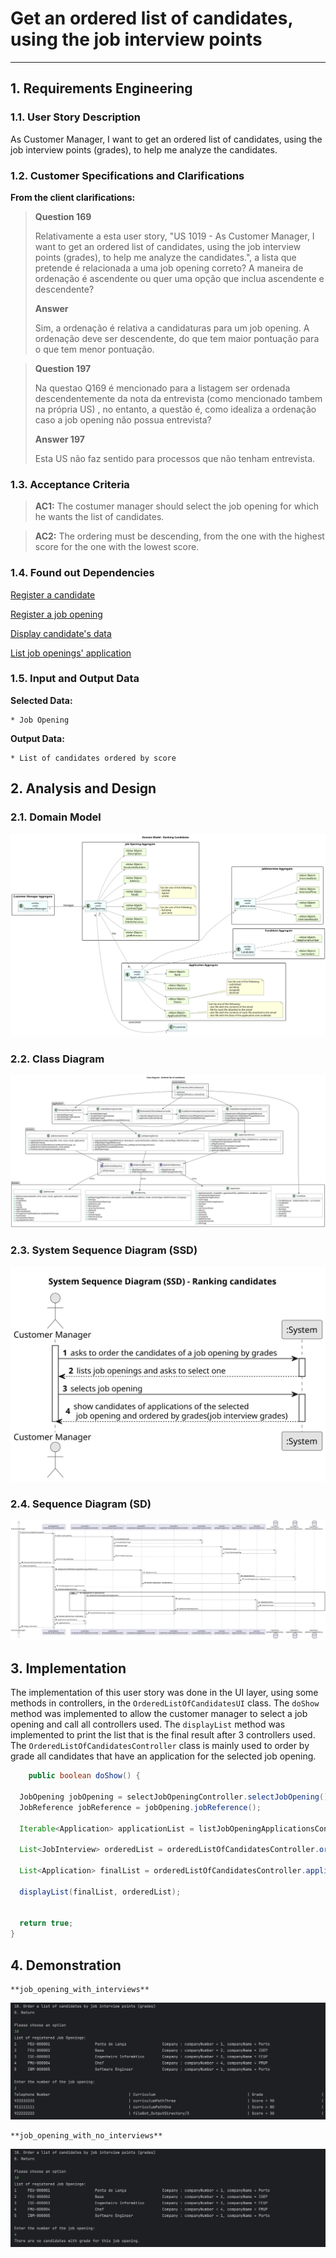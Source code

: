 # Get an ordered list of candidates, using the job interview points

--------

## 1. Requirements Engineering

### 1.1. User Story Description

As Customer Manager, I want to get an ordered list of candidates, using the job interview points (grades), to help me analyze the candidates.

### 1.2. Customer Specifications and Clarifications

**From the client clarifications:**

> **Question 169** 
> 
> Relativamente a esta user story, "US 1019 - As Customer Manager, I want to get an ordered list of 
> candidates, using the job interview points (grades), to help me analyze the candidates.", a lista que pretende é 
> relacionada a uma job opening correto? A maneira de ordenação é ascendente ou quer uma opção que inclua ascendente e descendente?
>
> **Answer**
> 
> Sim, a ordenação é relativa a candidaturas para um job opening. A ordenação deve ser descendente, do que tem maior pontuação 
> para o que tem menor pontuação.


> **Question 197**
> 
> Na questao Q169 é mencionado para a listagem ser ordenada descendentemente da nota da entrevista (como mencionado tambem na própria US)
> , no entanto, a questão é, como idealiza a ordenação caso a job opening não possua entrevista?
> 
> **Answer 197**
> 
> Esta US não faz sentido para processos que não tenham entrevista.

### 1.3. Acceptance Criteria

> **AC1:**
> The costumer manager should select the job opening for which he wants the list of candidates.

> **AC2:**
> The ordering must be descending, from the one with the highest score for the one with the lowest score.


### 1.4. Found out Dependencies

[Register a candidate](..%2F..%2FSprintB%2Fregister-a-candidate)

[Register a job opening](..%2F..%2FSprintB%2Fadd-jobOpening)

[Display candidate's data](..%2F..%2FSprintB%2Fdisplay-candidate's-data)

[List job openings' application](..%2F..%2FSprintB%2Flist-job-openings'-application)




### 1.5. Input and Output Data

**Selected Data:**

    * Job Opening

**Output Data:**

    * List of candidates ordered by score




## 2. Analysis and Design

### 2.1. Domain Model
![domain-model.svg](domain-model.svg)

### 2.2. Class Diagram
![class-diagram.svg](class-diagram.svg)

### 2.3. System Sequence Diagram (SSD)
![system-sequence-diagram.svg](system-sequence-diagram.svg)

### 2.4. Sequence Diagram (SD)
![sequence-diagram.svg](sequence-diagram.svg)


## 3. Implementation

The implementation of this user story was done in the UI layer, using some methods in  controllers, in the `OrderedListOfCandidatesUI` class. 
The `doShow` method was implemented to allow the customer manager to select a job opening and call all controllers used.
The `displayList` method was implemented to print the list that is the final result after 3 controllers used.
The `OrderedListOfCandidatesController` class is mainly used to order by grade all candidates that have an application for the selected job opening.

```java
    public boolean doShow() {

  JobOpening jobOpening = selectJobOpeningController.selectJobOpening();
  JobReference jobReference = jobOpening.jobReference();

  Iterable<Application> applicationList = listJobOpeningApplicationsController.allApplicationsOfJobOpening(jobReference);

  List<JobInterview> orderedList = orderedListOfCandidatesController.orderedList(applicationList);

  List<Application> finalList = orderedListOfCandidatesController.applicationList(orderedList);

  displayList(finalList, orderedList);


  return true;
}
```


## 4. Demonstration

    **job_opening_with_interviews**

![with_interview.png](with_interview.png)

    **job_opening_with_no_interviews**

![no_interview.png](no_interviews.png)





